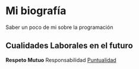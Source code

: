 # Mi biografía
Saber un poco de mi sobre la programación
## Cualidades Laborales en el futuro
**Respeto Mutuo**
Responsabilidad 
<ins>Puntualidad</ins>
